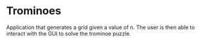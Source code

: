 # Trominoes

Application that generates a grid given a value of n. The user is then able to interact with the GUI to solve the trominoe puzzle. 
